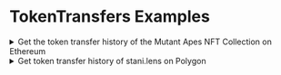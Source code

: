 # TokenTransfers Examples

<details>

<summary>Get the token transfer history of the Mutant Apes NFT Collection on Ethereum</summary>

```graphql
query MyQuery {
  TokenTransfers(
    input: {filter: {tokenAddress: {_eq: "0x60e4d786628fea6478f785a6d7e704777c86a7c6"}}, blockchain: ethereum}
  ) {
    TokenTransfer {
      amount
      amounts
      blockNumber
      blockTimestamp
      blockchain
      chainId
      from {
        addresses
      }
      to {
        addresses
      }
      tokenType
    }
  }
}
```

</details>

<details>

<summary>Get token transfer history of stani.lens on Polygon</summary>

```graphql
query GetTokenTransfersFromStaniOnPolygon {
  polygonTransfers: TokenTransfers(
    input: {
      filter: {
        _or: [
          {from: {_eq: "stani.lens"}},
          {to: {_eq: "stani.lens"}}
        ]
      },
      blockchain: polygon, 
      limit: 10
    }
  ) {
    TokenTransfer {
      amount
      blockNumber
      blockTimestamp
      from {
        addresses
      }
      to {
        addresses
      }
      tokenAddress
      transactionHash
      tokenId
      tokenType
      blockchain
    }
  }
}

```

</details>
